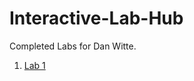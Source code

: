 # Interactive-Lab-Hub

Completed Labs for Dan Witte.

1. [Lab 1](https://github.com/drywitte/IDD-Fa18-Lab1/blob/master/README.md)
